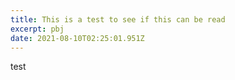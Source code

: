 ```yaml
---
title: This is a test to see if this can be read
excerpt: pbj
date: 2021-08-10T02:25:01.951Z
---
```

test